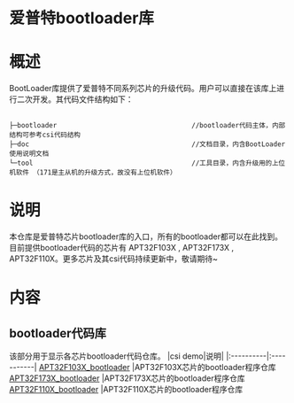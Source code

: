 # 爱普特bootloader库
# 概述
BootLoader库提供了爱普特不同系列芯片的升级代码。用户可以直接在该库上进行二次开发。其代码文件结构如下：

<code>
├─bootloader                                  //bootloader代码主体，内部结构可参考csi代码结构
├─doc                                         //文档目录，内含BootLoader使用说明文档 
└─tool                                        //工具目录，内含升级用的上位机软件 （171是主从机的升级方式，故没有上位机软件）
</code>

# 说明
本仓库是爱普特芯片bootloader库的入口，所有的bootloader都可以在此找到。目前提供bootloader代码的芯片有 APT32F103X , APT32F173X , APT32F110X。更多芯片及其csi代码持续更新中，敬请期待~

# 内容

## bootloader代码库
该部分用于显示各芯片bootloader代码仓库。
|csi demo|说明|
|:----------|:-----------|
[APT32F103X_bootloader](https://github.com/APT-AEteam/APT32F103X_Bootloader.git) |APT32F103X芯片的bootloader程序仓库
[APT32F173X_bootloader](https://github.com/APT-AEteam/APT32F173X_Bootloader.git) |APT32F173X芯片的bootloader程序仓库
[APT32F110X_bootloader](https://github.com/APT-AEteam/APT32F110_bootloader.git) |APT32F110X芯片的bootloader程序仓库
